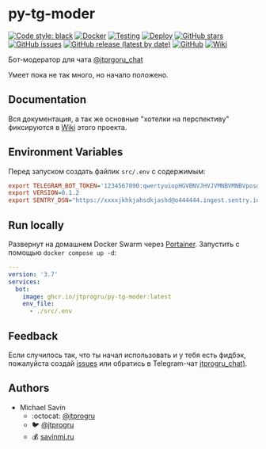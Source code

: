 # py-tg-moder

[![Code style: black](https://img.shields.io/badge/code%20style-black-000000.svg)](https://github.com/psf/black)
[![Docker](https://github.com/jtprogru/py-tg-moder/actions/workflows/docker-publish.yml/badge.svg)](https://github.com/jtprogru/py-tg-moder/actions/workflows/docker-publish.yml)
[![Testing](https://github.com/jtprogru/py-tg-moder/actions/workflows/testing.yml/badge.svg?branch=develop)](https://github.com/jtprogru/py-tg-moder/actions/workflows/testing.yml)
[![Deploy](https://github.com/jtprogru/py-tg-moder/actions/workflows/deploy-k8s.yml/badge.svg)](https://github.com/jtprogru/py-tg-moder/actions/workflows/deploy-k8s.yml)
[![GitHub stars](https://img.shields.io/github/stars/jtprogru/py-tg-moder.svg)](https://github.com/jtprogru/py-tg-moder/stargazers)
[![GitHub issues](https://img.shields.io/github/issues-raw/jtprogru/py-tg-moder)](https://github.com/jtprogru/py-tg-moder/issues)
[![GitHub release (latest by date)](https://img.shields.io/github/v/release/jtprogru/py-tg-moder)](https://github.com/jtprogru/py-tg-moder/releases/latest)
[![GitHub](https://img.shields.io/github/license/jtprogru/py-tg-moder)](https://github.com/jtprogru/py-tg-moder/)
[![Wiki](https://img.shields.io/badge/Wiki-READ-success)](https://github.com/jtprogru/py-tg-moder/wiki)

Бот-модератор для чата [@jtprgoru_chat](https://t.me/jtprgoru_chat)

Умеет пока не так много, но начало положено.

## Documentation

Вся документация, а так же основные "хотелки на перспективу" фиксируются в [Wiki](https://github.com/jtprogru/py-tg-moder/wiki) этого проекта. 

## Environment Variables

Перед запуском создать файлик `src/.env` с содержимым:
```ini
export TELEGRAM_BOT_TOKEN='1234567890:qwertyuiopHGVBNVJHVJVMNBVMNBVposdfghi'
export VERSION=0.1.2
export SENTRY_DSN="https://xxxxjkhkjahsdkjashd@o444444.ingest.sentry.io/1234567"
```

## Run locally 

Развернут на домашнем Docker Swarm через [Portainer](https://portainer.io). Запустить с помощью `docker compose up -d`: 

```yaml
---
version: '3.7'
services:
  bot:
    image: ghcr.io/jtprogru/py-tg-moder:latest
    env_file:
      - ./src/.env
```

## Feedback

Если случилось так, что ты начал использовать и у тебя есть фидбэк, пожалуйста создай [issues](https://github.com/jtprogru/py-tg-moder/issues) или обратись в Telegram-чат [jtprogru_chat)](https://t.me/jtprogru_chat).

## Authors

- Michael Savin
  - :octocat: [@jtprogru](https://www.github.com/jtprogru)
  - :bird: [@jtprogru](https://www.twitter.com/jtprogru)
  - :moneybag: [savinmi.ru](https://savinmi.ru)

